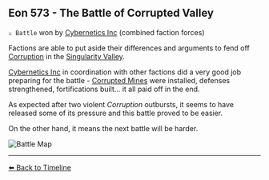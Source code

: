 ## Eon 573 - The Battle of Corrupted Valley

`⚔️ Battle` won by [Cybernetics Inc](https://zeithalt.github.io/r/cybernetics_inc.html) (combined faction forces)

Factions are able to put aside their differences and arguments to fend off [Corruption](https://zeithalt.github.io/r/corruption.html) in the [Singularity Valley](https://zeithalt.github.io/r/singularity_valley.html).

[Cybernetics Inc](https://zeithalt.github.io/r/cybernetics_inc.html) in coordination with other factions did a very good job preparing for the battle - [Corrupted Mines](https://zeithalt.github.io/r/cr_mines.html) were installed, defenses strengthened, fortifications built… it all paid off in the end.

As expected after two violent _Corruption_ outbursts, it seems to have released some of its pressure and this battle proved to be easier.

On the other hand, it means the next battle will be harder.

![Battle Map](https://zeithalt.github.io/t/m/eon0573.png)



----------
[⬅️ Back to Timeline](https://zeithalt.github.io/t/#eon0573)